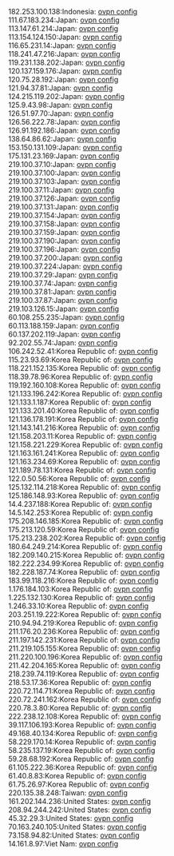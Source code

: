 182.253.100.138:Indonesia: [ovpn config](vpn/182_253_100_138.ovpn)  
111.67.183.234:Japan: [ovpn config](vpn/111_67_183_234.ovpn)  
113.147.61.214:Japan: [ovpn config](vpn/113_147_61_214.ovpn)  
113.154.124.150:Japan: [ovpn config](vpn/113_154_124_150.ovpn)  
116.65.231.14:Japan: [ovpn config](vpn/116_65_231_14.ovpn)  
118.241.47.216:Japan: [ovpn config](vpn/118_241_47_216.ovpn)  
119.231.138.202:Japan: [ovpn config](vpn/119_231_138_202.ovpn)  
120.137.159.176:Japan: [ovpn config](vpn/120_137_159_176.ovpn)  
120.75.28.192:Japan: [ovpn config](vpn/120_75_28_192.ovpn)  
121.94.37.81:Japan: [ovpn config](vpn/121_94_37_81.ovpn)  
124.215.119.202:Japan: [ovpn config](vpn/124_215_119_202.ovpn)  
125.9.43.98:Japan: [ovpn config](vpn/125_9_43_98.ovpn)  
126.51.97.70:Japan: [ovpn config](vpn/126_51_97_70.ovpn)  
126.56.222.78:Japan: [ovpn config](vpn/126_56_222_78.ovpn)  
126.91.192.186:Japan: [ovpn config](vpn/126_91_192_186.ovpn)  
138.64.86.62:Japan: [ovpn config](vpn/138_64_86_62.ovpn)  
153.150.131.109:Japan: [ovpn config](vpn/153_150_131_109.ovpn)  
175.131.23.169:Japan: [ovpn config](vpn/175_131_23_169.ovpn)  
219.100.37.10:Japan: [ovpn config](vpn/219_100_37_10.ovpn)  
219.100.37.100:Japan: [ovpn config](vpn/219_100_37_100.ovpn)  
219.100.37.103:Japan: [ovpn config](vpn/219_100_37_103.ovpn)  
219.100.37.11:Japan: [ovpn config](vpn/219_100_37_11.ovpn)  
219.100.37.126:Japan: [ovpn config](vpn/219_100_37_126.ovpn)  
219.100.37.131:Japan: [ovpn config](vpn/219_100_37_131.ovpn)  
219.100.37.154:Japan: [ovpn config](vpn/219_100_37_154.ovpn)  
219.100.37.158:Japan: [ovpn config](vpn/219_100_37_158.ovpn)  
219.100.37.159:Japan: [ovpn config](vpn/219_100_37_159.ovpn)  
219.100.37.190:Japan: [ovpn config](vpn/219_100_37_190.ovpn)  
219.100.37.196:Japan: [ovpn config](vpn/219_100_37_196.ovpn)  
219.100.37.200:Japan: [ovpn config](vpn/219_100_37_200.ovpn)  
219.100.37.224:Japan: [ovpn config](vpn/219_100_37_224.ovpn)  
219.100.37.29:Japan: [ovpn config](vpn/219_100_37_29.ovpn)  
219.100.37.74:Japan: [ovpn config](vpn/219_100_37_74.ovpn)  
219.100.37.81:Japan: [ovpn config](vpn/219_100_37_81.ovpn)  
219.100.37.87:Japan: [ovpn config](vpn/219_100_37_87.ovpn)  
219.103.126.15:Japan: [ovpn config](vpn/219_103_126_15.ovpn)  
60.108.255.235:Japan: [ovpn config](vpn/60_108_255_235.ovpn)  
60.113.188.159:Japan: [ovpn config](vpn/60_113_188_159.ovpn)  
60.137.202.119:Japan: [ovpn config](vpn/60_137_202_119.ovpn)  
92.202.55.74:Japan: [ovpn config](vpn/92_202_55_74.ovpn)  
106.242.52.41:Korea Republic of: [ovpn config](vpn/106_242_52_41.ovpn)  
115.23.93.69:Korea Republic of: [ovpn config](vpn/115_23_93_69.ovpn)  
118.221.152.135:Korea Republic of: [ovpn config](vpn/118_221_152_135.ovpn)  
118.39.78.96:Korea Republic of: [ovpn config](vpn/118_39_78_96.ovpn)  
119.192.160.108:Korea Republic of: [ovpn config](vpn/119_192_160_108.ovpn)  
121.133.196.242:Korea Republic of: [ovpn config](vpn/121_133_196_242.ovpn)  
121.133.1.187:Korea Republic of: [ovpn config](vpn/121_133_1_187.ovpn)  
121.133.201.40:Korea Republic of: [ovpn config](vpn/121_133_201_40.ovpn)  
121.136.178.191:Korea Republic of: [ovpn config](vpn/121_136_178_191.ovpn)  
121.143.141.216:Korea Republic of: [ovpn config](vpn/121_143_141_216.ovpn)  
121.158.203.11:Korea Republic of: [ovpn config](vpn/121_158_203_11.ovpn)  
121.158.221.229:Korea Republic of: [ovpn config](vpn/121_158_221_229.ovpn)  
121.163.161.241:Korea Republic of: [ovpn config](vpn/121_163_161_241.ovpn)  
121.163.234.69:Korea Republic of: [ovpn config](vpn/121_163_234_69.ovpn)  
121.189.78.131:Korea Republic of: [ovpn config](vpn/121_189_78_131.ovpn)  
122.0.50.56:Korea Republic of: [ovpn config](vpn/122_0_50_56.ovpn)  
125.132.114.218:Korea Republic of: [ovpn config](vpn/125_132_114_218.ovpn)  
125.186.148.93:Korea Republic of: [ovpn config](vpn/125_186_148_93.ovpn)  
14.4.237.188:Korea Republic of: [ovpn config](vpn/14_4_237_188.ovpn)  
14.5.142.253:Korea Republic of: [ovpn config](vpn/14_5_142_253.ovpn)  
175.208.146.185:Korea Republic of: [ovpn config](vpn/175_208_146_185.ovpn)  
175.213.120.59:Korea Republic of: [ovpn config](vpn/175_213_120_59.ovpn)  
175.213.238.202:Korea Republic of: [ovpn config](vpn/175_213_238_202.ovpn)  
180.64.249.214:Korea Republic of: [ovpn config](vpn/180_64_249_214.ovpn)  
182.209.140.215:Korea Republic of: [ovpn config](vpn/182_209_140_215.ovpn)  
182.222.234.99:Korea Republic of: [ovpn config](vpn/182_222_234_99.ovpn)  
182.228.187.74:Korea Republic of: [ovpn config](vpn/182_228_187_74.ovpn)  
183.99.118.216:Korea Republic of: [ovpn config](vpn/183_99_118_216.ovpn)  
1.176.184.103:Korea Republic of: [ovpn config](vpn/1_176_184_103.ovpn)  
1.225.132.130:Korea Republic of: [ovpn config](vpn/1_225_132_130.ovpn)  
1.246.33.10:Korea Republic of: [ovpn config](vpn/1_246_33_10.ovpn)  
203.251.19.222:Korea Republic of: [ovpn config](vpn/203_251_19_222.ovpn)  
210.94.94.219:Korea Republic of: [ovpn config](vpn/210_94_94_219.ovpn)  
211.176.20.236:Korea Republic of: [ovpn config](vpn/211_176_20_236.ovpn)  
211.197.142.231:Korea Republic of: [ovpn config](vpn/211_197_142_231.ovpn)  
211.219.105.155:Korea Republic of: [ovpn config](vpn/211_219_105_155.ovpn)  
211.220.100.196:Korea Republic of: [ovpn config](vpn/211_220_100_196.ovpn)  
211.42.204.165:Korea Republic of: [ovpn config](vpn/211_42_204_165.ovpn)  
218.239.74.119:Korea Republic of: [ovpn config](vpn/218_239_74_119.ovpn)  
218.53.17.36:Korea Republic of: [ovpn config](vpn/218_53_17_36.ovpn)  
220.72.114.71:Korea Republic of: [ovpn config](vpn/220_72_114_71.ovpn)  
220.72.241.162:Korea Republic of: [ovpn config](vpn/220_72_241_162.ovpn)  
220.78.3.80:Korea Republic of: [ovpn config](vpn/220_78_3_80.ovpn)  
222.238.12.108:Korea Republic of: [ovpn config](vpn/222_238_12_108.ovpn)  
39.117.106.193:Korea Republic of: [ovpn config](vpn/39_117_106_193.ovpn)  
49.168.40.134:Korea Republic of: [ovpn config](vpn/49_168_40_134.ovpn)  
58.229.170.14:Korea Republic of: [ovpn config](vpn/58_229_170_14.ovpn)  
58.235.137.19:Korea Republic of: [ovpn config](vpn/58_235_137_19.ovpn)  
59.28.68.192:Korea Republic of: [ovpn config](vpn/59_28_68_192.ovpn)  
61.105.222.36:Korea Republic of: [ovpn config](vpn/61_105_222_36.ovpn)  
61.40.8.83:Korea Republic of: [ovpn config](vpn/61_40_8_83.ovpn)  
61.75.26.97:Korea Republic of: [ovpn config](vpn/61_75_26_97.ovpn)  
220.135.38.248:Taiwan: [ovpn config](vpn/220_135_38_248.ovpn)  
161.202.144.236:United States: [ovpn config](vpn/161_202_144_236.ovpn)  
208.94.244.242:United States: [ovpn config](vpn/208_94_244_242.ovpn)  
45.32.29.3:United States: [ovpn config](vpn/45_32_29_3.ovpn)  
70.163.240.105:United States: [ovpn config](vpn/70_163_240_105.ovpn)  
73.158.94.82:United States: [ovpn config](vpn/73_158_94_82.ovpn)  
14.161.8.97:Viet Nam: [ovpn config](vpn/14_161_8_97.ovpn)  
